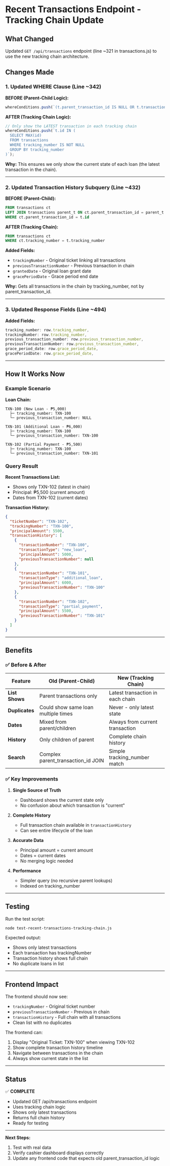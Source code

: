 # Recent Transactions Endpoint - Tracking Chain Update

## What Changed

Updated `GET /api/transactions` endpoint (line ~321 in transactions.js) to use the new tracking chain architecture.

## Changes Made

### 1. Updated WHERE Clause (Line ~342)

**BEFORE (Parent-Child Logic):**
```javascript
whereConditions.push(`(t.parent_transaction_id IS NULL OR t.transaction_type IN ('new_loan', 'renewal'))`);
```

**AFTER (Tracking Chain Logic):**
```javascript
// Only show the LATEST transaction in each tracking chain
whereConditions.push(`t.id IN (
  SELECT MAX(id) 
  FROM transactions 
  WHERE tracking_number IS NOT NULL 
  GROUP BY tracking_number
)`);
```

**Why:** This ensures we only show the current state of each loan (the latest transaction in the chain).

---

### 2. Updated Transaction History Subquery (Line ~432)

**BEFORE (Parent-Child):**
```sql
FROM transactions ct
LEFT JOIN transactions parent_t ON ct.parent_transaction_id = parent_t.id
WHERE ct.parent_transaction_id = t.id
```

**AFTER (Tracking Chain):**
```sql
FROM transactions ct
WHERE ct.tracking_number = t.tracking_number
```

**Added Fields:**
- `trackingNumber` - Original ticket linking all transactions
- `previousTransactionNumber` - Previous transaction in chain
- `grantedDate` - Original loan grant date
- `gracePeriodDate` - Grace period end date

**Why:** Gets all transactions in the chain by tracking_number, not by parent_transaction_id.

---

### 3. Updated Response Fields (Line ~494)

**Added Fields:**
```javascript
tracking_number: row.tracking_number,
trackingNumber: row.tracking_number,
previous_transaction_number: row.previous_transaction_number,
previousTransactionNumber: row.previous_transaction_number,
grace_period_date: row.grace_period_date,
gracePeriodDate: row.grace_period_date,
```

---

## How It Works Now

### Example Scenario

**Loan Chain:**
```
TXN-100 (New Loan - ₱5,000)
  ├─ tracking_number: TXN-100
  └─ previous_transaction_number: NULL

TXN-101 (Additional Loan - ₱6,000)
  ├─ tracking_number: TXN-100
  └─ previous_transaction_number: TXN-100

TXN-102 (Partial Payment - ₱5,500)
  ├─ tracking_number: TXN-100
  └─ previous_transaction_number: TXN-101
```

### Query Result

**Recent Transactions List:**
- Shows only TXN-102 (latest in chain)
- Principal: ₱5,500 (current amount)
- Dates from TXN-102 (current dates)

**Transaction History:**
```json
{
  "ticketNumber": "TXN-102",
  "trackingNumber": "TXN-100",
  "principalAmount": 5500,
  "transactionHistory": [
    {
      "transactionNumber": "TXN-100",
      "transactionType": "new_loan",
      "principalAmount": 5000,
      "previousTransactionNumber": null
    },
    {
      "transactionNumber": "TXN-101",
      "transactionType": "additional_loan",
      "principalAmount": 6000,
      "previousTransactionNumber": "TXN-100"
    },
    {
      "transactionNumber": "TXN-102",
      "transactionType": "partial_payment",
      "principalAmount": 5500,
      "previousTransactionNumber": "TXN-101"
    }
  ]
}
```

---

## Benefits

### ✅ Before & After

| Feature | Old (Parent-Child) | New (Tracking Chain) |
|---------|-------------------|---------------------|
| **List Shows** | Parent transactions only | Latest transaction in each chain |
| **Duplicates** | Could show same loan multiple times | Never - only latest state |
| **Dates** | Mixed from parent/children | Always from current transaction |
| **History** | Only children of parent | Complete chain history |
| **Search** | Complex parent_transaction_id JOIN | Simple tracking_number match |

### ✅ Key Improvements

1. **Single Source of Truth**
   - Dashboard shows the current state only
   - No confusion about which transaction is "current"

2. **Complete History**
   - Full transaction chain available in `transactionHistory`
   - Can see entire lifecycle of the loan

3. **Accurate Data**
   - Principal amount = current amount
   - Dates = current dates
   - No merging logic needed

4. **Performance**
   - Simpler query (no recursive parent lookups)
   - Indexed on tracking_number

---

## Testing

Run the test script:
```bash
node test-recent-transactions-tracking-chain.js
```

Expected output:
- Shows only latest transactions
- Each transaction has trackingNumber
- Transaction history shows full chain
- No duplicate loans in list

---

## Frontend Impact

The frontend should now see:
- `trackingNumber` - Original ticket number
- `previousTransactionNumber` - Previous in chain
- `transactionHistory` - Full chain with all transactions
- Clean list with no duplicates

The frontend can:
1. Display "Original Ticket: TXN-100" when viewing TXN-102
2. Show complete transaction history timeline
3. Navigate between transactions in the chain
4. Always show current state in the list

---

## Status

✅ **COMPLETE**

- Updated GET /api/transactions endpoint
- Uses tracking chain logic
- Shows only latest transactions
- Returns full chain history
- Ready for testing

---

**Next Steps:**
1. Test with real data
2. Verify cashier dashboard displays correctly
3. Update any frontend code that expects old parent_transaction_id logic
